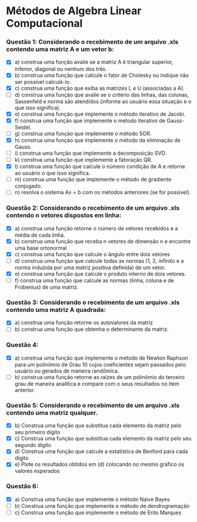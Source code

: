 # Métodos de Algebra Linear Computacional

### Questão 1: Considerando o recebimento de um arquivo .xls contendo uma matriz A e um vetor b:
- [x] a) construa uma função avalie se a matriz A é triangular superior, inferior, diagonal ou nenhum dos três.
- [x] b) construa uma função que calcule o fator de Cholesky ou indique não ser possível calculá-lo.
- [x] c) construa uma função que exiba as matrizes L e U (associadas a A).
- [ ] d) construa uma função que avalie se o critério das linhas, das colunas, Sassenfeld e norma são atendidos (informe ao usuário essa situação e o que isso significa).
- [x] e) construa uma função que implemente o método iterativo de Jacobi.
- [x] f) construa uma função que implemente o método iterativo de Gauss-Seidel.
- [ ] g) construa uma função que implemente o método SOR.
- [x] h) construa uma função que implemente o método da eliminação de Gauss.
- [ ] i) construa uma função que implemente a decomposição SVD.
- [ ] k) construa uma função que implemente a fatoração QR.
- [x] l) construa uma função que calcule o número condição de A e retorne ao usuário o que isso significa.
- [ ] m) construa uma função que implemente o método de gradiente conjugado.
- [ ] n) resolva o sistema Ax = b com os métodos anteriores (se for possível).

### Questão 2: Considerando o recebimento de um arquivo .xls contendo n vetores dispostos em linha:
- [x] a) construa uma função retorne o número de vetores recebidos e a média de cada linha.
- [x] b) construa uma função que receba n vetores de dimensão n e encontre uma base ortonormal
- [x] c) construa uma função que calcule o ângulo entre dois vetores
- [ ] d) construa uma função que calcule todas as normas (1, 2, infinito e a norma induzida por uma matriz positiva definida) de um vetor.
- [x] e) construa uma função que calcule o produto interno de dois vetores.
- [ ] f) construa uma função que calcule as normas (linha, coluna e de Frobenius) de uma matriz.

### Questão 3: Considerando o recebimento de um arquivo .xls contendo uma matriz A quadrada:
- [x] a) construa uma função retorne os autovalores da matriz
- [ ] b) construa uma função que obtenha o determinante da matriz.

### Questão 4: 
- [x] a) construa uma função que implemente o método de Newton Raphson para um polinômio de Grau 10 cujos coeficientes sejam passados pelo usuário ou gerados de maneira randômica.
- [ ] b) construa uma função retorne as raízes de um polinômio do terceiro grau de maneira analítica
e compare com o seus resultados no item anterior.

### Questão 5: Considerando o recebimento de um arquivo .xls contendo uma matriz qualquer.
- [x] b) Construa uma função que substitua cada elemento da matriz pelo seu primeiro dígito
- [x] c) Construa uma função que substitua cada elemento da matriz pelo seu segundo dígito
- [x] d) Construa uma função que calcule a estatística de Benford para cada dígito
- [x] e) Plote os resultados obtidos em (d) colocando no mesmo gráfico os valores esperados
 
### Questão 6:
- [x] a) Construa uma função que implemente o método Naive Bayes
- [ ] b) Construa uma função que implemente o método de dendrogramação
- [ ] c) Construa uma função que implemente o método de Erito Marques
